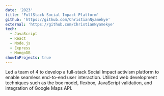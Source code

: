 ```yaml
---
date: '2023'
title: 'FullStack Social Impact Platform'
github: 'https://github.com/ChristianNyamekye'
external: 'https://github.com/ChristianNyamekye'
tech:
  - JavaScript
  - React
  - Node.js
  - Express
  - MongoDB
showInProjects: true
---
```


Led a team of 4 to develop a full-stack Social Impact activism platform to enable seamless end-to-end user interaction. Utilized web development techniques such as the box model, flexbox, JavaScript validation, and integration of Google Maps API.
